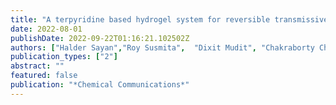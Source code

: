 ```yaml
---
title: "A terpyridine based hydrogel system for reversible transmissive-to-dark electrochromism and bright-to-quenched electrofluorochromism"
date: 2022-08-01
publishDate: 2022-09-22T01:16:21.102502Z
authors: ["Halder Sayan","Roy Susmita",  "Dixit Mudit", "Chakraborty Chanchal"]
publication_types: ["2"]
abstract: ""
featured: false
publication: "*Chemical Communications*"
---
```


